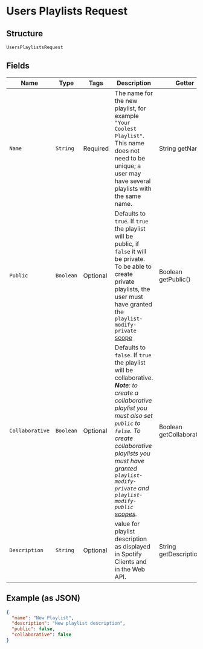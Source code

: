 
# Users Playlists Request

## Structure

`UsersPlaylistsRequest`

## Fields

| Name | Type | Tags | Description | Getter | Setter |
|  --- | --- | --- | --- | --- | --- |
| `Name` | `String` | Required | The name for the new playlist, for example `"Your Coolest Playlist"`. This name does not need to be unique; a user may have several playlists with the same name. | String getName() | setName(String name) |
| `Public` | `Boolean` | Optional | Defaults to `true`. If `true` the playlist will be public, if `false` it will be private. To be able to create private playlists, the user must have granted the `playlist-modify-private` [scope](/documentation/web-api/concepts/scopes/#list-of-scopes) | Boolean getPublic() | setPublic(Boolean mPublic) |
| `Collaborative` | `Boolean` | Optional | Defaults to `false`. If `true` the playlist will be collaborative. _**Note**: to create a collaborative playlist you must also set `public` to `false`. To create collaborative playlists you must have granted `playlist-modify-private` and `playlist-modify-public` [scopes](/documentation/web-api/concepts/scopes/#list-of-scopes)._ | Boolean getCollaborative() | setCollaborative(Boolean collaborative) |
| `Description` | `String` | Optional | value for playlist description as displayed in Spotify Clients and in the Web API. | String getDescription() | setDescription(String description) |

## Example (as JSON)

```json
{
  "name": "New Playlist",
  "description": "New playlist description",
  "public": false,
  "collaborative": false
}
```

